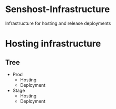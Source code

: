 # Senshost-Infrastructure
Infrastructure for hosting and release deployments

# Hosting infrastructure
## Tree
  - Prod  
    - Hosting
    - Deployment
  - Stage
    - Hosting
    - Deployment
